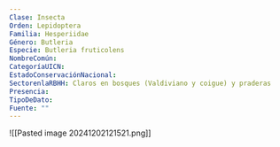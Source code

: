 ```yaml
---
Clase: Insecta
Orden: Lepidoptera
Familia: Hesperiidae
Género: Butleria
Especie: Butleria fruticolens
NombreComún: 
CategoríaUICN: 
EstadoConservaciónNacional: 
SectorenlaRBHH: Claros en bosques (Valdiviano y coigue) y praderas
Presencia: 
TipoDeDato: 
Fuente: ""
---
```

![[Pasted image 20241202121521.png]]
